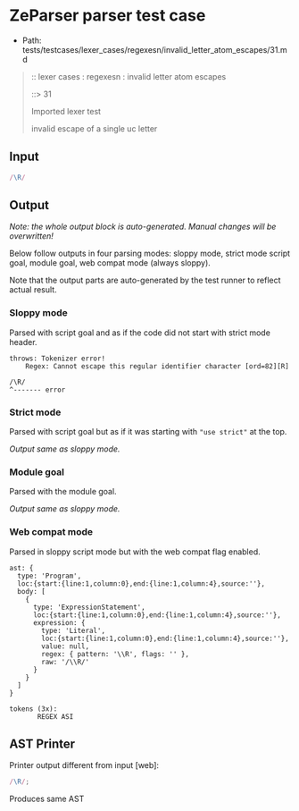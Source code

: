 # ZeParser parser test case

- Path: tests/testcases/lexer_cases/regexesn/invalid_letter_atom_escapes/31.md

> :: lexer cases : regexesn : invalid letter atom escapes
>
> ::> 31
>
> Imported lexer test
>
> invalid escape of a single uc letter


## Input

`````js
/\R/
`````

## Output

_Note: the whole output block is auto-generated. Manual changes will be overwritten!_

Below follow outputs in four parsing modes: sloppy mode, strict mode script goal, module goal, web compat mode (always sloppy).

Note that the output parts are auto-generated by the test runner to reflect actual result.

### Sloppy mode

Parsed with script goal and as if the code did not start with strict mode header.

`````
throws: Tokenizer error!
    Regex: Cannot escape this regular identifier character [ord=82][R]

/\R/
^------- error
`````

### Strict mode

Parsed with script goal but as if it was starting with `"use strict"` at the top.

_Output same as sloppy mode._

### Module goal

Parsed with the module goal.

_Output same as sloppy mode._

### Web compat mode

Parsed in sloppy script mode but with the web compat flag enabled.

`````
ast: {
  type: 'Program',
  loc:{start:{line:1,column:0},end:{line:1,column:4},source:''},
  body: [
    {
      type: 'ExpressionStatement',
      loc:{start:{line:1,column:0},end:{line:1,column:4},source:''},
      expression: {
        type: 'Literal',
        loc:{start:{line:1,column:0},end:{line:1,column:4},source:''},
        value: null,
        regex: { pattern: '\\R', flags: '' },
        raw: '/\\R/'
      }
    }
  ]
}

tokens (3x):
       REGEX ASI
`````


## AST Printer

Printer output different from input [web]:

````js
/\R/;
````

Produces same AST
